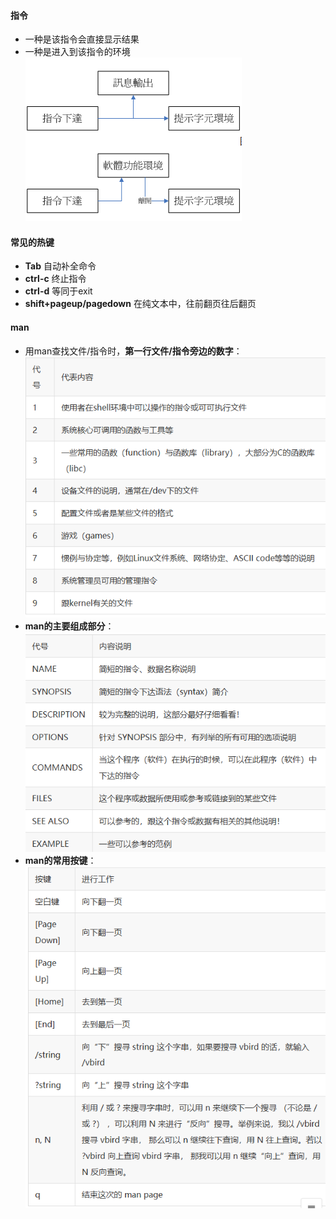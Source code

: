 #### 指令
- 一种是该指令会直接显示结果
- 一种是进入到该指令的环境
![0](./img/05Chapter/Capture.PNG)

#### 常见的热键
- __Tab__
自动补全命令
- __ctrl-c__
终止指令
- __ctrl-d__
等同于exit
- __shift+pageup/pagedown__
在纯文本中，往前翻页往后翻页

#### man
- 用man查找文件/指令时，__第一行文件/指令旁边的数字__：
![0](./img/05Chapter/Capture1.PNG)
- __man的主要组成部分__：
![0](./img/05Chapter/Capture2.PNG)
- __man的常用按键__：
![0](./img/05Chapter/Capture3.PNG)